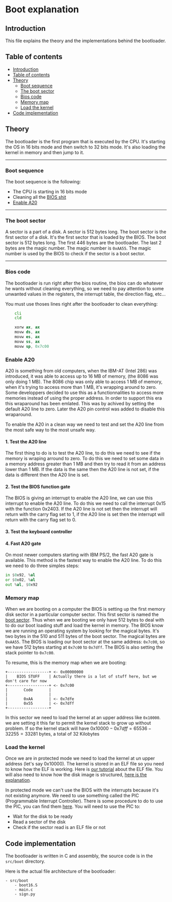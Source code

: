 # Boot explanation

## Introduction <a name="introduction"></a>

This file explains the theory and the implementations behind the bootloader.

## Table of contents <a name="table-of-contents"></a>

- [Introduction](#introduction)
- [Table of contents](#table-of-contents)
- [Theory](#theory)
    - [Boot sequence](#boot-sequence)
    - [The boot sector](#boot-sector)
    - [Bios code](#bios-code)
    - [Memory map](#memory-map)
    - [Load the kernel](#load-the-kernel)
- [Code implementation](#code)

## Theory <a name="theory"></a>

The bootloader is the first program that is executed by the CPU. It's starting the OS in 16 bits mode and then switch to 32 bits mode. It's also loading the kernel in memory and then jump to it.

---
### Boot sequence <a name="boot-sequence"></a>

The boot sequence is the following:
- The CPU is starting in 16 bits mode
- Cleaning all the [BIOS shit](#bios-code)
- [Enable A20](#enable-a20)

---
### The boot sector <a name="boot-sector"></a>

A sector is a part of a disk. A sector is 512 bytes long. The boot sector is the first sector of a disk. It's the first sector that is loaded by the BIOS. The boot sector is 512 bytes long. The first 446 bytes are the bootloader. The last 2 bytes are the magic number. The magic number is `0xAA55`. The magic number is used by the BIOS to check if the sector is a boot sector.

---
### Bios code <a name="bios-code"></a>

The bootloader is run right after the bios routine, the bios can do whatever he wants without cleaning everything, so we need to pay attention to some unwanted values in the registers, the interrupt table, the direction flag, etc...

You must use thoses lines right after the bootloader to clean everything:
```asm
    cli
    cld

    xorw ax, ax
    movw ds, ax
    movw es, ax
    movw ss, ax
    movw sp, 0x7c00
```

### Enable A20 <a name="enable-a20"></a>

A20 is something from old computers, when the IBM-AT (Intel 286) was introduced, it was
able to access up to 16 MB of memory, (the 8086 was only doing 1 MB). The 8086
chip was only able to access 1 MB of memory, when it's trying to access more than 1 MB, it's wrapping around to zero. Some developpers decided to use this as a functionnalities
to access more memories instead of using the proper address. In order to support this era
this wraparound has been emlated. This was by achived by setting the default A20 line to zero.
Later the A20 pin control was added to disable this wraparound.

To enable the A20 in a clean way we need to test and set the A20 line from the most
safe way to the most unsafe way.

#### 1. Test the A20 line

The first thing to do is to test the A20 line, to do this we need to see if the memory
is wraping arround to zero. To do this we need to set some data in a memory address
greater than 1 MB and then try to read it from an address lower than 1 MB. If the data
is the same then the A20 line is not set, if the data is different then the A20 line is set.

#### 2. Test the BIOS function gate

The BIOS is giving an interrupt to enable the A20 line, we can use this interrupt to
enable the A20 line. To do this we need to call the interrupt 0x15 with the function
0x2403. If the A20 line is not set then the interrupt will return with the carry flag
set to 1, if the A20 line is set then the interrupt will return with the carry flag
set to 0.

#### 3. Test the keyboard controller

#### 4. Fast A20 gate

On most newer computers starting with IBM PS/2, the fast A20 gate is available. This
method is the fastest way to enable the A20 line. To do this we need to do three
simples steps:
```asm
in $0x92, %al
or $0x02, %al
out %al, $0x92
```

### Memory map <a name="memory-map"></a>

When we are booting on a computer the BIOS is setting up the first memory disk sector in a particular computer sector. This first sector is named the [boot sector](#the-boot-sector). Thus when we are booting we only have 512 bytes to deal with to do our boot loading stuff and load the kernel in memory. The BIOS know we are running an operating system by looking for the magical bytes. It's two bytes in the 510 and 511 bytes of the boot sector. The magical bytes are `0xAA55`. The BIOS is loading our boot sector at the same address: `0x7c00`, so we have 512 bytes starting at `0x7c00` to `0x7dff`. The BIOS is also setting the stack pointer to `0x7c00`.

To resume, this is the memory map when we are booting:
```
+------------------+ <- 0x00000000
|    BIOS STUFF    | Actually there is a lot of stuff here, but we don't care for now
+------------------+ <- 0x7c00
|       Code       |
|                  |
|       0xAA       | <- 0x7dfe
|       0x55       | <- 0x7dff
+------------------+
```

In this sector we need to load the kernel at an upper address like `0x10000`. we are setting it this far to permit the kernel stack to grow up without problem. If so the kernel stack will have $0\text{x}10000-0\text{x}7dff = 65536-32255 = 33281$ bytes, a total of 32 Kilobytes

### Load the kernel <a name="load-the-kernel"></a>

Once we are in protected mode we need to load the kernel at un upper address (let's say 0x10000). The kernel is stored in an ELF file so you need to know how the ELF is working.
Here is [our tutorial](elf.md) about the ELF file.
You will also need to know how the disk image is structured, [here is the explanation](josDisk.md).

In protected mode we can't use the BIOS with the interrupts because it's not existing anymore. We need to use something called the PIC (Programmable Interrupt Controller). There is some procedure to do to use the PIC, you can find them [here](pic.md). You will need to use the PIC to:
- Wait for the disk to be ready
- Read a sector of the disk
- Check if the sector read is an ELF file or not

## Code implementation <a name="code"></a>

The bootloader is written in C and assembly, the source code is in the `src/boot` directory.

Here is the actual file architecture of the bootloader:
```²
- src/boot
    - boot16.S
    - main.c
    - sign.py
```
